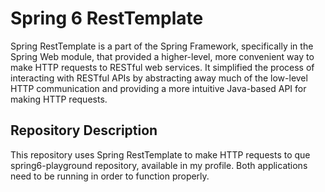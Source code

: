 # Spring 6 RestTemplate

Spring RestTemplate is a part of the Spring Framework, specifically in the Spring Web 
module, that provided a higher-level, more convenient way to make HTTP requests to 
RESTful web services. It simplified the process of interacting with RESTful APIs by 
abstracting away much of the low-level HTTP communication and providing a more intuitive 
Java-based API for making HTTP requests.

## Repository Description

This repository uses Spring RestTemplate to make HTTP requests to que spring6-playground 
repository, available in my profile. Both applications need to be running in order to
function properly.